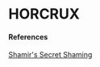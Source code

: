 # HORCRUX

#### References
[Shamir's Secret Shaming](https://en.wikipedia.org/wiki/Shamir%27s_secret_sharing)